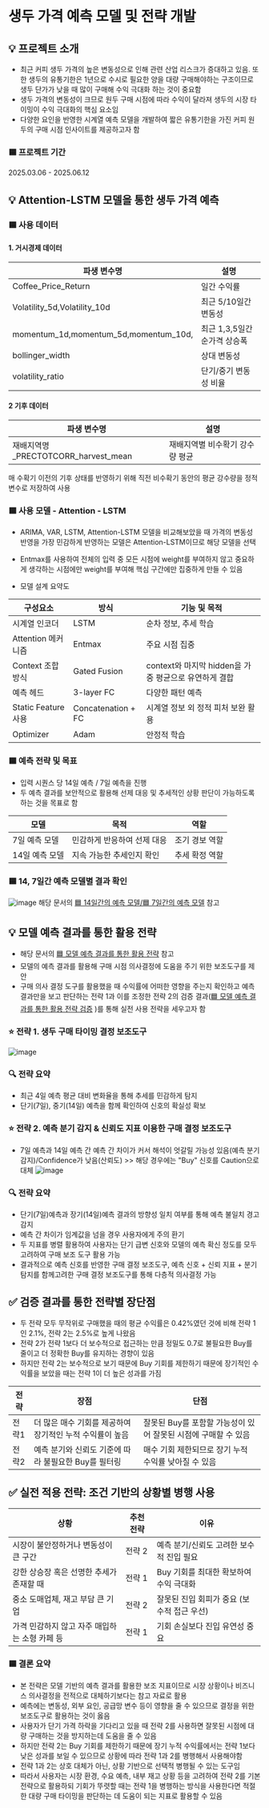 # 생두 가격 예측 모델 및 전략 개발
## 💡 프로젝트 소개
- 최근 커피 생두 가격의 높은 변동성으로 인해 관련 산업 리스크가 증대하고 있음. 또한 생두의 유통기한은 1년으로 수시로 필요한 양을 대량 구매해야하는 구조이므로 생두 단가가 낮을 때 많이 구매해 수익 극대화 하는 것이 중요함
- 생두 가격의 변동성이 크므로 원두 구매 시점에 따라 수익이 달라져 생두의 시장 타이밍이 수익 극대화의 핵심 요소임
- 다양한 요인을 반영한 시계열 예측 모델을 개발하여 짧은 유통기한을 가진 커피 원두의 구매 시점 인사이트를 제공하고자 함

### 🟦 프로젝트 기간
2025.03.06 - 2025.06.12

## 💡 Attention-LSTM 모델을 통한 생두 가격 예측
### 🟦 사용 데이터

#### 1. 거시경제 데이터

| 파생 변수명        | 설명                   |
| --------------- | ----------------------- |
| Coffee_Price_Return  | 일간 수익률 |
| Volatility_5d,Volatility_10d  | 최근 5/10일간 변동성 |
| momentum_1d,momentum_5d,momentum_10d,  | 최근 1,3,5일간 순가격 상승폭 |
| bollinger_width  | 상대 변동성|
| volatility_ratio | 단기/중기 변동성 비율 |

#### 2 기후 데이터
| 파생 변수명        | 설명                   |
| --------------- | ----------------------- |
| 재배지역명_PRECTOTCORR_harvest_mean | 재배지역별 비수확기 강수량 평균 |

매 수확기 이전의 기후 상태를 반영하기 위해 직전 비수확기 동안의 평균 강수량을 정적 변수로 저장하여 사용

### 🟦 사용 모델 - Attention - LSTM
- ARIMA, VAR, LSTM, Attention-LSTM 모델을 비교해보았을 때 가격의 변동성 반영을 가장 민감하게 반영하는 모델은 Attention-LSTM이므로 해당 모델을 선택
- Entmax를 사용하여 전체의 입력 중 모든 시점에 weight를 부여하지 않고 중요하게 생각하는 시점에만 weight를 부여해 핵심 구간에만 집중하게 만들 수 있음

- 모델 설계 요약도

| 구성요소        | 방식                    | 기능 및 목적                    |
| --------------- | ----------------------- | ----------------------- |
| 시계열 인코더  | LSTM| 순차 정보, 추세 학습  |
|Attention 메커니즘	|Entmax|	주요 시점 집중|
|Context 조합 방식	|Gated Fusion|context와 마지막 hidden을 가중 평균으로 유연하게 결합|
|예측 헤드|3-layer FC |	다양한 패턴 예측|
|Static Feature 사용|	Concatenation + FC |시계열 정보 외 정적 피처 보완 활용|
|Optimizer|	Adam	| 안정적 학습 |

### 🟦 예측 전략 및 목표
- 입력 시퀀스 당 14일 예측 / 7일 예측을 진행
- 두 예측 결과를 보안적으로 활용해 선제 대응 및 추세적인 상황 판단이 가능하도록 하는 것을 목표로 함

|모델|목적|역할|
|----|----|----|
|7일 예측 모델| 민감하게 반응하여 선제 대응|조기 경보 역할|
|14일 예측 모델| 지속 가능한 추세인지 확인 |추세 확정 역할|

### 🟦 14, 7일간 예측 모델별 결과 확인
![image](https://github.com/user-attachments/assets/8daa5896-dd8f-4b6f-812b-c6898c5c7711)
해당 문서의 [🟦 14일간의 예측 모델/🟦 7일간의 예측 모델](https://github.com/MJU-Capstone-2025/Coffee_Price_Prediction/blob/main/model_code/README.md) 참고

## 💡 모델 예측 결과를 통한 활용 전략
- 해당 문서의 [🟦 모델 예측 결과를 통한 활용 전략](https://github.com/MJU-Capstone-2025/Coffee_Price_Prediction/blob/main/model_code/README.md) 참고
- 모델의 예측 결과를 활용해 구매 시점 의사결정에 도움을 주기 위한 보조도구를 제안
- 구매 의사 결정 도구를 활용했을 때 수익률에 어떠한 영향을 주는지 확인하고 예측 결과만을 보고 판단하는 전략 1과 이를 조정한 전략 2의 검증 결과([🟦 모델 예측 결과를 통한 활용 전략 검증](https://github.com/MJU-Capstone-2025/Coffee_Price_Prediction/blob/main/model_code/README.md) )를 통해 실전 사용 전략을 세우고자 함
### ⭐ 전략 1. 생두 구매 타이밍 결정 보조도구
![image](https://github.com/user-attachments/assets/90b4b5f6-3d2e-4981-8594-5ef2b1fb8e3d)
### 🔍 전략 요약
- 최근 4일 예측 평균 대비 변화율을 통해 추세를 민감하게 탐지
- 단기(7일), 중기(14일) 예측을 함께 확인하여 신호의 확실성 확보
### ⭐ 전략 2. 예측 분기 감지 & 신뢰도 지표 이용한 구매 결정 보조도구
- 7일 예측과 14일 예측 간 예측 간 차이가 커서 해석이 엇갈릴 가능성 있음(예측 분기 감지)/Confidence가 낮음(산뢰도) >> 해당 경우에는 "Buy" 신호를 Caution으로 대체
![image](https://github.com/user-attachments/assets/7e5f635f-aa9e-4814-8fea-6188d8502815)
### 🔍 전략 요약
- 단기(7일)예측과 장기(14일)예측 결과의 방향성 일치 여부를 통해 예측 불일치 경고 감지
- 예측 간 차이가 임계값을 넘을 경우 사용자에게 주의 환기
- 두 지표를 병렬 활용하여 사용자는 단기 급변 신호와 모델의 예측 확신 정도를 모두 고려하여 구매 보조 도구 활용 가능
- 결과적으로 예측 신호를 반영한 구매 결정 보조도구, 예측 신호 + 신뢰 지표 + 분기 탐지를 함께고려한 구매 결정 보조도구를 통해 다층적 의사결정 가능

## ✅ 검증 결과를 통한 전략별 장단점
- 두 전략 모두 무작위로 구매했을 때의 평균 수익률은 0.42%였던 것에 비해 전략 1인 2.1%, 전략 2는 2.5%로 높게 나왔음
- 전략 2가 전략 1보다 더 보수적으로 접근하는 만큼 정밀도 0.7로 불필요한 Buy를 줄이고 더 정확한 Buy를 유지하는 경향이 있음
- 하지만 전략 2는 보수적으로 보기 때문에 Buy 기회를 제한하기 때문에 장기적인 수익률을 보았을 때는 전략 1이 더 높은 성과를 가짐

|전략|장점|단점|
|----|----|----|
|전략1|더 많은 매수 기회를 제공하여 장기적인 누적 수익률이 높음|잘못된 Buy를 포함할 가능성이 있어 잘못된 시점에 구매할 수 있음|
|전략2|예측 분기와 신뢰도 기준에 따라 불필요한 Buy를 필터링|매수 기회 제한되므로 장기 누적 수익률 낮아질 수 있음|

## ✅ 실전 적용 전략: 조건 기반의 상황별 병행 사용
|상황|추천 전략|이유|
|----|--------|----|
|시장이 불안정하거나 변동성이 큰 구간|전략 2|예측 분기/신뢰도 고려한 보수적 진입 필요|
|강한 상승장 혹은 선명한 추세가 존재할 때|전략 1|Buy 기회를 최대한 확보하여 수익 극대화|
|중소 도매업체, 재고 부담 큰 기업|전략 2|	잘못된 진입 회피가 중요 (보수적 접근 우선)|
|가격 민감하지 않고 자주 매입하는 소형 카페 등	|전략 1|기회 손실보다 진입 유연성 중요|

### 🟦 결론 요약
- 본 전략은 모델 기반의 예측 결과를 활용한 보조 지표이므로 시장 상황이나 비즈니스 의사결정을 전적으로 대체하기보다는 참고 자료로 활용
- 예측에는 변동성, 외부 요인, 공급망 변수 등이 영향을 줄 수 있으므로 결정을 위한 보조도구로 활용하는 것이 옳음
- 사용자가 단기 가격 하락을 기다리고 있을 때 전략 2를 사용하면 잘못된 시점에 대량 구매하는 것을 방지하는데 도움을 줄 수 있음
- 하지만 전략 2는 Buy 기회를 제한하기 때문에 장기 누적 수익률에서는 전략 1보다 낮은 성과를 보일 수 있으므로 상황에 따라 전략 1과 2를 병행해서 사용해야함
- 전략 1과 2는 상호 대체가 아닌, 상황 기반으로 선택적 병행될 수 있는 도구임
- 따라서 사용자는 시장 환경, 수요 예측, 내부 재고 상황 등을 고려하여 전략 2를 기본 전략으로 활용하되 기회가 뚜렷할 때는 전략 1을 병행하는 방식을 사용한다면 적절한 대량 구매 타이밍을 판단하는 데 도움이 되는 지표로 활용할 수 있음
